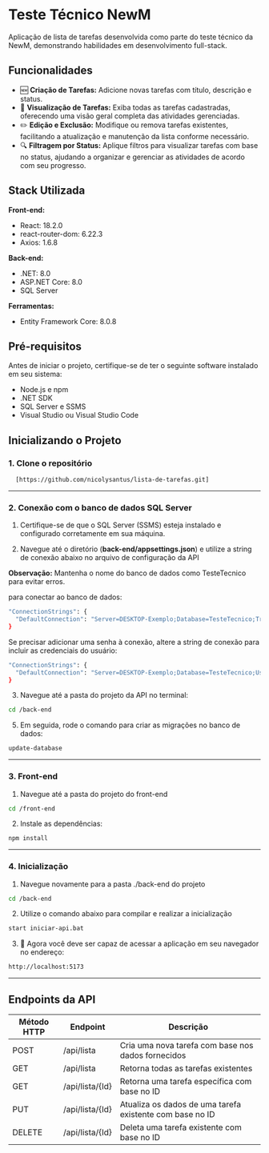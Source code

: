 # Teste Técnico NewM 
Aplicação de lista de tarefas desenvolvida como parte do teste técnico da NewM, demonstrando habilidades em desenvolvimento full-stack.


## Funcionalidades

- 🆕 **Criação de Tarefas:** Adicione novas tarefas com título, descrição e status.
- 👀 **Visualização de Tarefas:** Exiba todas as tarefas cadastradas, oferecendo uma visão geral completa das atividades gerenciadas.
- ✏️ **Edição e Exclusão:** Modifique ou remova tarefas existentes, facilitando a atualização e manutenção da lista conforme necessário.
- 🔍 **Filtragem por Status:** Aplique filtros para visualizar tarefas com base no status, ajudando a organizar e gerenciar as atividades de acordo com seu progresso.

## Stack Utilizada

**Front-end:**  
 - React: 18.2.0
 - react-router-dom: 6.22.3 
 - Axios: 1.6.8

**Back-end:**
 - .NET: 8.0
 - ASP.NET Core: 8.0
 - SQL Server

**Ferramentas:**
 - Entity Framework Core: 8.0.8
   
## Pré-requisitos

Antes de iniciar o projeto, certifique-se de ter o seguinte software instalado em seu sistema:

 - Node.js e npm
 - .NET SDK
 - SQL Server e SSMS
 - Visual Studio ou Visual Studio Code
   
## Inicializando o Projeto
### 1. Clone o repositório 
```bash
  [https://github.com/nicolysantus/lista-de-tarefas.git]
```
____________

### 2. Conexão com o banco de dados SQL Server
1. Certifique-se de que o SQL Server (SSMS) esteja instalado e configurado corretamente em sua máquina. 

2. Navegue até o diretório (**back-end/appsettings.json**) e utilize a string de conexão abaixo no arquivo de configuração da API


**Observação:** Mantenha o nome do banco de dados como TesteTecnico para evitar erros.

para conectar ao banco de dados:
```bash
"ConnectionStrings": {
  "DefaultConnection": "Server=DESKTOP-Exemplo;Database=TesteTecnico;Trusted_Connection=True;TrustServerCertificate=True;"
}
```

Se precisar adicionar uma senha à conexão, altere a string de conexão para incluir as credenciais do usuário:
```bash
"ConnectionStrings": {
  "DefaultConnection": "Server=DESKTOP-Exemplo;Database=TesteTecnico;User Id=seu_usuario;Password=sua_senha;TrustServerCertificate=True;"
}
```

3. Navegue até a pasta do projeto da API no terminal:
```bash
cd /back-end
```

5. Em seguida, rode o comando para criar as migrações no banco de dados:
```bash
update-database
```

____________

### 3. Front-end

1. Navegue até a pasta do projeto do front-end
```bash
cd /front-end
```

2. Instale as dependências:
```bash
npm install
```

__________

### 4. Inicialização 

1. Navegue novamente para a pasta ./back-end do projeto 
```bash
cd /back-end
```

2. Utilize o comando abaixo para compilar e realizar a inicialização
```bash
start iniciar-api.bat
```

3. 🎉 Agora você deve ser capaz de acessar a aplicação em seu navegador no endereço:
```bash
http://localhost:5173
```

_________

## Endpoints da API

| Método HTTP | Endpoint              | Descrição                                           |
|-------------|-----------------------|-----------------------------------------------------|
| POST        | /api/lista            | Cria uma nova tarefa com base nos dados fornecidos  |
| GET         | /api/lista            | Retorna todas as tarefas existentes                 |
| GET         | /api/lista/{Id} | Retorna uma tarefa específica com base no ID        |
| PUT         | /api/lista/{Id} | Atualiza os dados de uma tarefa existente com base no ID |
| DELETE      | /api/lista/{Id} | Deleta uma tarefa existente com base no ID               |
